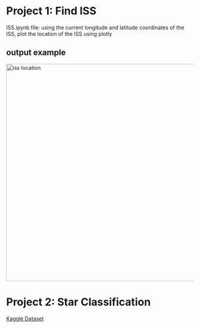 # Project 1: Find ISS  
ISS.ipynb file: using the current longitude and latitude coordinates of the ISS, plot the location of the ISS using plotly 

## output example 
<img width="583" alt="iss location" src="https://user-images.githubusercontent.com/74196907/138176605-5f741ae1-7f0d-47e4-9c49-667f4c0a14c6.png">

# Project 2: Star Classification 

[Kaggle Dataset](https://www.kaggle.com/brsdincer/star-type-classification)

